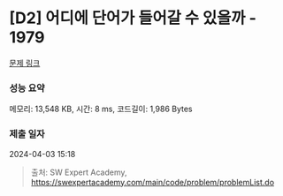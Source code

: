 # [D2] 어디에 단어가 들어갈 수 있을까 - 1979 

[문제 링크](https://swexpertacademy.com/main/code/problem/problemDetail.do?contestProbId=AV5PuPq6AaQDFAUq) 

### 성능 요약

메모리: 13,548 KB, 시간: 8 ms, 코드길이: 1,986 Bytes

### 제출 일자

2024-04-03 15:18



> 출처: SW Expert Academy, https://swexpertacademy.com/main/code/problem/problemList.do
